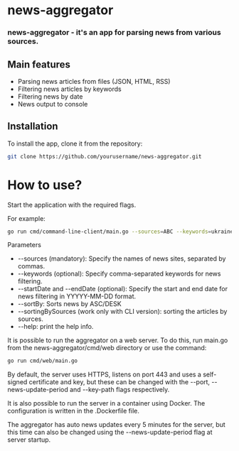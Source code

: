 # news-aggregator

### news-aggregator - it's an app for parsing news from various sources.


## Main features

- Parsing news articles from files (JSON, HTML, RSS)
- Filtering news articles by keywords
- Filtering news by date
- News output to console

## Installation

To install the app, clone it from the repository:
```bash
git clone https://github.com/yourusername/news-aggregator.git
```

# How to use?

Start the application with the required flags.

For example:
```bash
go run cmd/command-line-client/main.go --sources=ABC --keywords=ukraine --startDate=2024-05-10 --endDate=2024-05-23
```

Parameters
- --sources (mandatory): Specify the names of news sites, separated by commas.
- --keywords (optional): Specify comma-separated keywords for news filtering.
- --startDate and --endDate (optional): Specify the start and end date for
  news filtering in YYYYY-MM-DD format.
- --sortBy: Sorts news by ASC/DESK
- --sortingBySources (work only with CLI version): sorting the articles by sources.
- --help: print the help info.

It is possible to run the aggregator on a web server. To do this, run main.go from the news-aggregator/cmd/web directory or use the command:
```bash
go run cmd/web/main.go
```
By default, the server uses HTTPS, listens on port 443 and uses a self-signed certificate and key, but these can be changed with the --port, --news-update-period and --key-path flags respectively.

It is also possible to run the server in a container using Docker. The configuration is written in the .Dockerfile file.

The aggregator has auto news updates every 5 minutes for the server, but this time can also be changed using the --news-update-period flag at server startup.

